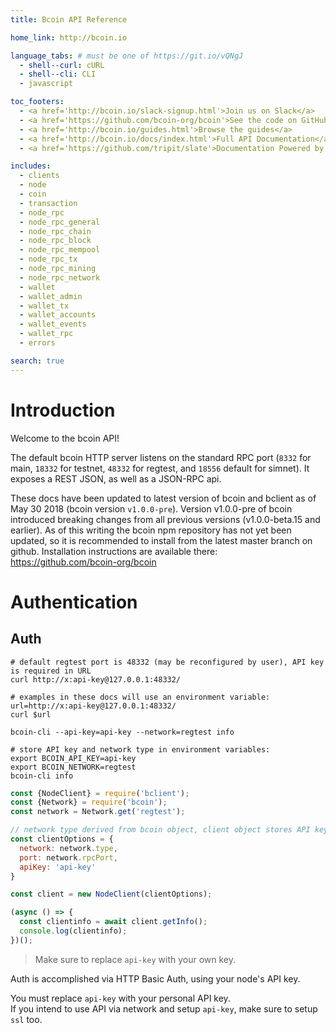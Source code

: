 ```yaml
---
title: Bcoin API Reference

home_link: http://bcoin.io

language_tabs: # must be one of https://git.io/vQNgJ
  - shell--curl: cURL
  - shell--cli: CLI
  - javascript

toc_footers:
  - <a href='http://bcoin.io/slack-signup.html'>Join us on Slack</a>
  - <a href='https://github.com/bcoin-org/bcoin'>See the code on GitHub</a>
  - <a href='http://bcoin.io/guides.html'>Browse the guides</a>
  - <a href='http://bcoin.io/docs/index.html'>Full API Documentation</a>
  - <a href='https://github.com/tripit/slate'>Documentation Powered by Slate</a>

includes:
  - clients
  - node
  - coin
  - transaction
  - node_rpc
  - node_rpc_general
  - node_rpc_chain
  - node_rpc_block
  - node_rpc_mempool
  - node_rpc_tx
  - node_rpc_mining
  - node_rpc_network
  - wallet
  - wallet_admin
  - wallet_tx
  - wallet_accounts
  - wallet_events
  - wallet_rpc
  - errors

search: true
---
```


# Introduction

Welcome to the bcoin API!

The default bcoin HTTP server listens on the standard RPC port (`8332` for main, `18332` for testnet, `48332` for regtest, and `18556` default for simnet). It exposes a REST JSON, as well as a JSON-RPC api.

<aside class="notice">
These docs have been updated to latest version of bcoin and bclient as of May 30 2018 (bcoin version <code>v1.0.0-pre</code>).
Version v1.0.0-pre of bcoin introduced breaking changes from all previous versions (v1.0.0-beta.15 and earlier).
As of this writing the bcoin npm repository has not yet been updated, so it is recommended to install from the latest master branch on github. 
Installation instructions are available there: <a href="https://github.com/bcoin-org/bcoin">https://github.com/bcoin-org/bcoin</a>
</aside>

# Authentication
## Auth

```shell--curl
# default regtest port is 48332 (may be reconfigured by user), API key is required in URL
curl http://x:api-key@127.0.0.1:48332/

# examples in these docs will use an environment variable:
url=http://x:api-key@127.0.0.1:48332/
curl $url
```

```shell--cli
bcoin-cli --api-key=api-key --network=regtest info

# store API key and network type in environment variables:
export BCOIN_API_KEY=api-key
export BCOIN_NETWORK=regtest
bcoin-cli info
```

```javascript
const {NodeClient} = require('bclient');
const {Network} = require('bcoin');
const network = Network.get('regtest');

// network type derived from bcoin object, client object stores API key
const clientOptions = {
  network: network.type,
  port: network.rpcPort,
  apiKey: 'api-key'
}

const client = new NodeClient(clientOptions);

(async () => {
  const clientinfo = await client.getInfo();
  console.log(clientinfo);
})();
```

> Make sure to replace `api-key` with your own key.

Auth is accomplished via HTTP Basic Auth, using your node's API key.

<aside class="notice">
You must replace <code>api-key</code> with your personal API key.
</aside>

<aside class="warning">
If you intend to use API via network and setup <code>api-key</code>, make sure to setup <code>ssl</code> too.
</aside>
